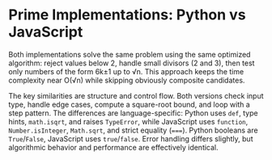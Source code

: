 # Prime Implementations: Python vs JavaScript

Both implementations solve the same problem using the same optimized algorithm: reject values below 2, handle small divisors (2 and 3), then test only numbers of the form 6k±1 up to √n. This approach keeps the time complexity near O(√n) while skipping obviously composite candidates.

The key similarities are structure and control flow. Both versions check input type, handle edge cases, compute a square-root bound, and loop with a step pattern. The differences are language-specific: Python uses `def`, type hints, `math.isqrt`, and raises `TypeError`, while JavaScript uses `function`, `Number.isInteger`, `Math.sqrt`, and strict equality (`===`). Python booleans are `True`/`False`, JavaScript uses `true`/`false`. Error handling differs slightly, but algorithmic behavior and performance are effectively identical.

